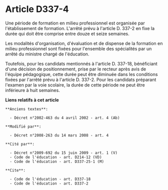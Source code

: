# Article D337-4

Une période de formation en milieu professionnel est organisée par l'établissement de formation. L'arrêté prévu à l'article
D. 337-2 en fixe la durée qui doit être comprise entre douze et seize semaines. 

Les modalités d'organisation, d'évaluation et de dispense de la formation en milieu professionnel sont fixées pour l'ensemble
des spécialités par un arrêté du ministre chargé de l'éducation. 

Toutefois, pour les candidats mentionnés à l'article D. 337-18, bénéficiant d'une décision de positionnement, prise par le
recteur après avis de l'équipe pédagogique, cette durée peut être diminuée dans les conditions fixées par l'arrêté prévu à
l'article D. 337-2. Pour les candidats préparant l'examen par la voie scolaire, la durée de cette période ne peut être
inférieure à huit semaines.

**Liens relatifs à cet article**

	**Anciens textes**:

	  - Décret n°2002-463 du 4 avril 2002 - art. 4 (Ab)

	**Modifié par**:

	  - Décret n°2008-263 du 14 mars 2008 - art. 4

	**Cité par**:

	  - Décret n°2009-692 du 15 juin 2009 - art. 1 (V)
	  - Code de l'éducation - art. D214-12 (VD)
	  - Code de l'éducation - art. D337-25-1 (M)

	**Cite**:

	  - Code de l'éducation - art. D337-18
	  - Code de l'éducation - art. D337-2
